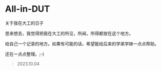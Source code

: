 # All-in-DUT
关于我在大工的日子

思来想去，我觉得把我在大工的所见，所闻，所得都放在这个地方。

给自己一个记录的地方。如果有可能的话，希望能给后来的学弟学妹一点点帮助。

还在一点点整理。;-)

> 2023.10.04

